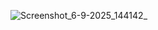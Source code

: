 ![Screenshot_6-9-2025_144142_](https://github.com/user-attachments/assets/a8ad1f9a-956d-48c2-a923-883ed41176b0)
